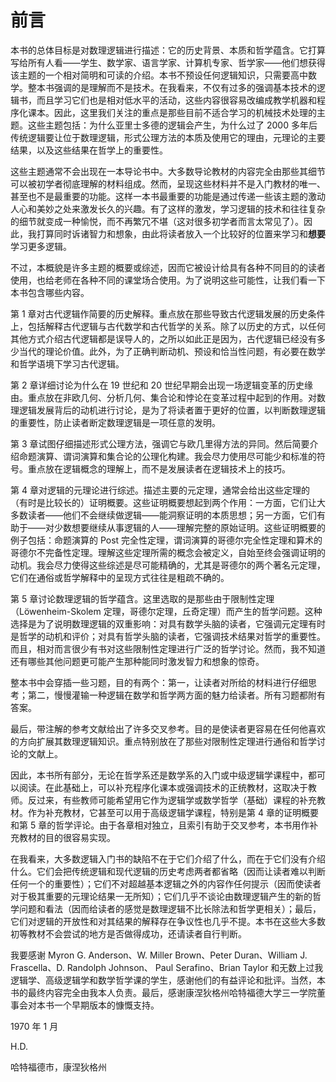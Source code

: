# 前言

本书的总体目标是对数理逻辑进行描述：它的历史背景、本质和哲学蕴含。它打算写给所有人看——学生、数学家、语言学家、计算机专家、哲学家——他们想获得该主题的一个相对简明和可读的介绍。本书不预设任何逻辑知识，只需要高中数学。整本书强调的是理解而不是技术。在我看来，不仅有过多的强调基本技术的逻辑书，而且学习它们也是相对低水平的活动，这些内容很容易改编成教学机器和程序化课本。因此，这里我们关注的重点是那些目前不适合学习的机械技术处理的主题。这些主题包括：为什么亚里士多德的逻辑会产生，为什么过了 2000 多年后传统逻辑要让位于数理逻辑，形式公理方法的本质及使用它的理由，元理论的主要结果，以及这些结果在哲学上的重要性。

这些主题通常不会出现在一本导论书中。大多数导论教材的内容完全由那些其细节可以被初学者彻底理解的材料组成。然而，呈现这些材料并不是入门教材的唯一、甚至也不是最重要的功能。这样一本书最重要的功能是通过传递一些该主题的激动人心和美妙之处来激发长久的兴趣。有了这样的激发，学习逻辑的技术和往往复杂的细节就变成一种愉悦，而不再繁冗不堪（这对很多初学者而言太常见了）。因此，我打算同时诉诸智力和想象，由此将读者放入一个比较好的位置来学习和**想要**学习更多逻辑。

不过，本概貌是许多主题的概要或综述，因而它被设计给具有各种不同目的的读者使用，也给老师在各种不同的课堂场合使用。为了说明这些可能性，让我们看一下本书包含哪些内容。

第 1 章对古代逻辑作简要的历史解释。重点放在那些导致古代逻辑发展的历史条件上，包括解释古代逻辑与古代数学和古代哲学的关系。除了以历史的方式，以任何其他方式介绍古代逻辑都是误导人的，之所以如此正是因为，古代逻辑已经没有多少当代的理论价值。此外，为了正确判断动机、预设和恰当性问题，有必要在数学和哲学语境下学习古代逻辑。

第 2 章详细讨论为什么在 19 世纪和 20 世纪早期会出现一场逻辑变革的历史缘由。重点放在非欧几何、分析几何、集合论和悖论在变革过程中起到的作用。对数理逻辑发展背后的动机进行讨论，是为了将读者置于更好的位置，以判断数理逻辑的重要性，防止读者断定数理逻辑是一项任意的发明。

第 3 章试图仔细描述形式公理方法，强调它与欧几里得方法的异同。然后简要介绍命题演算、谓词演算和集合论的公理化构建。我会尽力使用尽可能少和标准的符号。重点放在逻辑概念的理解上，而不是发展读者在逻辑技术上的技巧。

第 4 章对逻辑的元理论进行综述。描述主要的元定理，通常会给出这些定理的（有时是比较长的）证明概要。这些证明概要想起到两个作用：一方面，它们让大多数读者——他们不会继续做逻辑——能洞察证明的本质思想；另一方面，它们有助于——对少数想要继续从事逻辑的人——理解完整的原始证明。这些证明概要的例子包括：命题演算的 Post 完全性定理，谓词演算的哥德尔完全性定理和算术的哥德尔不完备性定理。理解这些定理所需的概念会被定义，自始至终会强调证明的动机。我会尽力使得这些综述是尽可能精确的，尤其是哥德尔的两个著名元定理，它们在通俗或哲学解释中的呈现方式往往是粗疏不确的。

第 5 章讨论数理逻辑的哲学蕴含。这里选取的是那些由于限制性定理（Löwenheim-Skolem 定理，哥德尔定理，丘奇定理）而产生的哲学问题。这种选择是为了说明数理逻辑的双重影响：对具有数学头脑的读者，它强调元定理有时是哲学的动机和评价；对具有哲学头脑的读者，它强调技术结果对哲学的重要性。而且，相对而言很少有书对这些限制性定理进行广泛的哲学讨论。然而，我不知道还有哪些其他问题更可能产生那种能同时激发智力和想象的惊奇。

整本书中会穿插一些习题，目的有两个：第一，让读者对所给的材料进行仔细思考；第二，慢慢灌输一种逻辑在数学和哲学两方面的魅力给读者。所有习题都附有答案。

最后，带注解的参考文献给出了许多交叉参考。目的是使读者更容易在任何他喜欢的方向扩展其数理逻辑知识。重点特别放在了那些对限制性定理进行通俗和哲学讨论的文献上。

因此，本书所有部分，无论在哲学系还是数学系的入门或中级逻辑学课程中，都可以阅读。在此基础上，可以补充程序化课本或强调技术的正统教材，这取决于教师。反过来，有些教师可能希望用它作为逻辑学或数学哲学（基础）课程的补充教材。作为补充教材，它甚至可以用于高级逻辑学课程，特别是第 4 章的证明概要和第 5 章的哲学评论。由于各章相对独立，且索引有助于交叉参考，本书用作补充教材的目的很容易实现。

在我看来，大多数逻辑入门书的缺陷不在于它们介绍了什么，而在于它们没有介绍什么。它们会把传统逻辑和现代逻辑的历史考虑两者都省略（因而让读者难以判断任何一个的重要性）；它们不对超越基本逻辑之外的内容作任何提示（因而使读者对于极其重要的元理论结果一无所知）；它们几乎不谈论由数理逻辑产生的新的哲学问题和看法（因而给读者的感觉是数理逻辑不比长除法和哲学更相关）；最后，它们对逻辑的开放性和对其结果的解释存在争议性也几乎不提。本书在这些大多数初等教材不会尝试的地方是否做得成功，还请读者自行判断。

我要感谢 Myron G. Anderson、W. Miller Brown、Peter Duran、William J. Frascella、D. Randolph Johnson、 Paul Serafino、Brian Taylor 和无数上过我逻辑学、高级逻辑学和数学哲学课的学生，感谢他们的有益评论和批评。当然，本书的最终内容完全由我本人负责。最后，感谢康涅狄格州哈特福德大学三一学院董事会对本书一个早期版本的慷慨支持。

1970 年 1 月

H.D.

哈特福德市，康涅狄格州